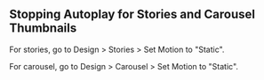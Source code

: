 ## Stopping Autoplay for Stories and Carousel Thumbnails

For stories, go to Design > Stories > Set Motion to "Static".

For carousel, go to Design > Carousel > Set Motion to "Static".
